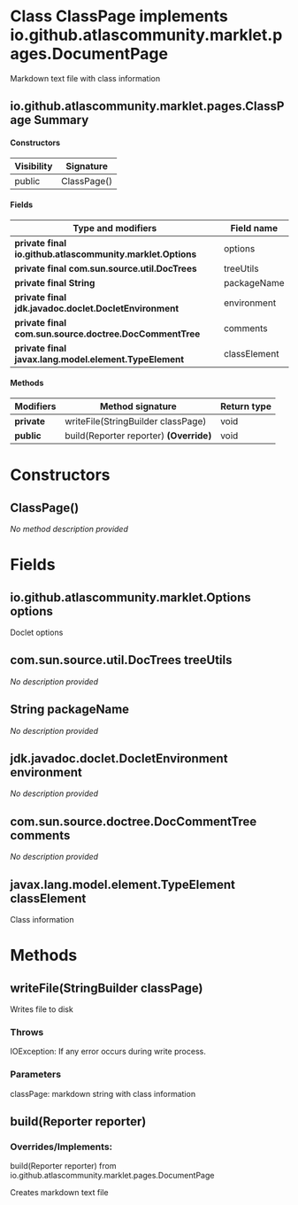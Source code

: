 Class ClassPage implements io.github.atlascommunity.marklet.pages.DocumentPage
==============================================================================
Markdown text file with class information

io.github.atlascommunity.marklet.pages.ClassPage Summary
-------
#### Constructors
| Visibility | Signature   |
| ---------- | ----------- |
| public     | ClassPage() |
#### Fields
| Type and modifiers                                         | Field name   |
| ---------------------------------------------------------- | ------------ |
| **private final io.github.atlascommunity.marklet.Options** | options      |
| **private final com.sun.source.util.DocTrees**             | treeUtils    |
| **private final String**                                   | packageName  |
| **private final jdk.javadoc.doclet.DocletEnvironment**     | environment  |
| **private final com.sun.source.doctree.DocCommentTree**    | comments     |
| **private final javax.lang.model.element.TypeElement**     | classElement |
#### Methods
| Modifiers   | Method signature                        | Return type |
| ----------- | --------------------------------------- | ----------- |
| **private** | writeFile(StringBuilder classPage)      | void        |
| **public**  | build(Reporter reporter) **(Override)** | void        |

Constructors
============
ClassPage()
-----------
*No method description provided*


Fields
======
io.github.atlascommunity.marklet.Options options
------------------------------------------------
Doclet options


com.sun.source.util.DocTrees treeUtils
--------------------------------------
*No description provided*


String packageName
----------------------------
*No description provided*


jdk.javadoc.doclet.DocletEnvironment environment
------------------------------------------------
*No description provided*


com.sun.source.doctree.DocCommentTree comments
----------------------------------------------
*No description provided*


javax.lang.model.element.TypeElement classElement
-------------------------------------------------
Class information


Methods
=======
writeFile(StringBuilder classPage)
----------------------------------
Writes file to disk

### Throws

IOException: If any error occurs during write process.

### Parameters

classPage: markdown string with class information


build(Reporter reporter)
------------------------
### Overrides/Implements:
build(Reporter reporter) from io.github.atlascommunity.marklet.pages.DocumentPage

Creates markdown text file


